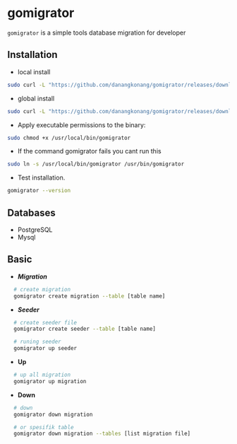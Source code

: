 # gomigrator

`gomigrator` is a simple tools database migration for developer

## Installation
 
  - local install

  ```bash
  sudo curl -L "https://github.com/danangkonang/gomigrator/releases/download/0.0.9/gomigrator" -o gomigrator && chmod +x gomigrator
  ```

  - global install

  ```bash
  sudo curl -L "https://github.com/danangkonang/gomigrator/releases/download/0.0.9/gomigrator" -o /usr/local/bin/gomigrator
  ```

  - Apply executable permissions to the binary:
  ```bash
  sudo chmod +x /usr/local/bin/gomigrator
  ```

  -  If the command gomigrator fails you cant run this
  ```bash
  sudo ln -s /usr/local/bin/gomigrator /usr/bin/gomigrator
  ```

  - Test installation.
  ```bash
  gomigrator --version
  ```

## Databases

* PostgreSQL
* Mysql

## Basic
- ***Migration***

```bash
  # create migration
  gomigrator create migration --table [table name]

```

- ***Seeder***

```bash
  # create seeder file
  gomigrator create seeder --table [table name]

  # runing seeder
  gomigrator up seeder
```

- **Up**

```bash
  # up all migration
  gomigrator up migration

```

- **Down**

```bash
  # down 
  gomigrator down migration

  # or spesifik table 
  gomigrator down migration --tables [list migration file]

````
